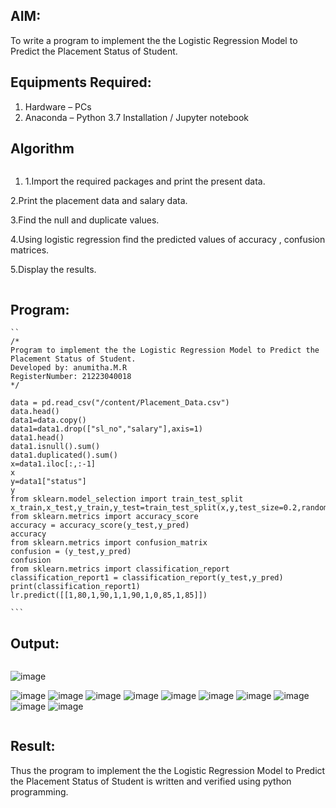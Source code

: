 

## AIM:
To write a program to implement the the Logistic Regression Model to Predict the Placement Status of Student.

## Equipments Required:
1. Hardware – PCs
2. Anaconda – Python 3.7 Installation / Jupyter notebook

## Algorithm
```
```
1. 1.Import the required packages and print the present data.

2.Print the placement data and salary data.

3.Find the null and duplicate values.

4.Using logistic regression find the predicted values of accuracy , confusion matrices.

5.Display the results.
```
``` 

## Program:
```
``
/*
Program to implement the the Logistic Regression Model to Predict the Placement Status of Student.
Developed by: anumitha.M.R
RegisterNumber: 21223040018 
*/
```
```
data = pd.read_csv("/content/Placement_Data.csv")
data.head()
data1=data.copy()
data1=data1.drop(["sl_no","salary"],axis=1)
data1.head()
data1.isnull().sum()
data1.duplicated().sum()
x=data1.iloc[:,:-1]
x
y=data1["status"]
y
from sklearn.model_selection import train_test_split
x_train,x_test,y_train,y_test=train_test_split(x,y,test_size=0.2,random_state=0)
from sklearn.metrics import accuracy_score
accuracy = accuracy_score(y_test,y_pred)
accuracy
from sklearn.metrics import confusion_matrix
confusion = (y_test,y_pred)
confusion
from sklearn.metrics import classification_report
classification_report1 = classification_report(y_test,y_pred)
print(classification_report1)
lr.predict([[1,80,1,90,1,1,90,1,0,85,1,85]])
````
````
```
````
## Output:
````
````
![image](https://github.com/anumitha2005/Implementation-of-Logistic-Regression-Model-to-Predict-the-Placement-Status-of-Student/assets/155522855/ef1e4258-da36-4966-b1cc-9953752c717f)

![image](https://github.com/anumitha2005/Implementation-of-Logistic-Regression-Model-to-Predict-the-Placement-Status-of-Student/assets/155522855/61778765-87a6-4937-9793-748a0880c61a)
![image](https://github.com/anumitha2005/Implementation-of-Logistic-Regression-Model-to-Predict-the-Placement-Status-of-Student/assets/155522855/5c58b461-634b-41c4-a323-a28832302e50)
![image](https://github.com/anumitha2005/Implementation-of-Logistic-Regression-Model-to-Predict-the-Placement-Status-of-Student/assets/155522855/42c0e8e9-07bd-4f03-8d33-0e89a64c2979)
![image](https://github.com/anumitha2005/Implementation-of-Logistic-Regression-Model-to-Predict-the-Placement-Status-of-Student/assets/155522855/aa59a738-501c-49af-ac56-85d3736d59b2)
![image](https://github.com/anumitha2005/Implementation-of-Logistic-Regression-Model-to-Predict-the-Placement-Status-of-Student/assets/155522855/8353e12e-26be-4e5c-9cae-d6d900ba3d0f)
![image](https://github.com/anumitha2005/Implementation-of-Logistic-Regression-Model-to-Predict-the-Placement-Status-of-Student/assets/155522855/c2fe54ce-2cdb-42c7-af30-42362c942fd7)
![image](https://github.com/anumitha2005/Implementation-of-Logistic-Regression-Model-to-Predict-the-Placement-Status-of-Student/assets/155522855/153eb253-2834-466b-ad05-09fe07aab92c)
![image](https://github.com/anumitha2005/Implementation-of-Logistic-Regression-Model-to-Predict-the-Placement-Status-of-Student/assets/155522855/9049601e-c554-4e0d-ab6c-73a017643b2b)
![image](https://github.com/anumitha2005/Implementation-of-Logistic-Regression-Model-to-Predict-the-Placement-Status-of-Student/assets/155522855/461ae515-ee20-4d34-9e44-e7475208ce6c)
![image](https://github.com/anumitha2005/Implementation-of-Logistic-Regression-Model-to-Predict-the-Placement-Status-of-Student/assets/155522855/a761d06f-00ed-48fa-a5ab-20ad12a967ff)

````
````




## Result:
Thus the program to implement the the Logistic Regression Model to Predict the Placement Status of Student is written and verified using python programming.
